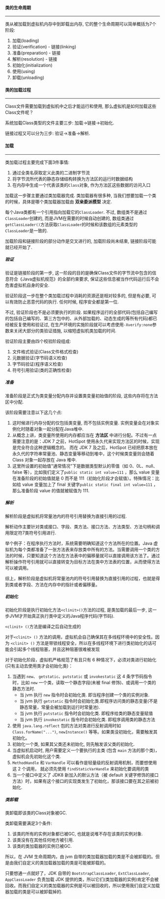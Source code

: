 #### 类的生命周期

---

类从被加载到虚拟机内存中到卸载出内存, 它的整个生命周期可以简单概括为7个阶段:

1. 加载(loading)
2. 验证(verification) - 链接(linking)
3. 准备(preparation) - 链接
4. 解析(resolution) - 链接
5. 初始化(initialization)
6. 使用(using)
7. 卸载(unloading)

#### 类的加载过程

---

Class文件需要加载到虚拟机中之后才能运行和使用, 那么虚拟机是如何加载这些Class文件呢？

系统加载Class类型的文件主要三步: 加载->链接->初始化. 

链接过程又可以分为三步: 验证->准备->解析.

#### 加载

---

类加载过程主要完成下面3件事情:

1. 通过全类名获取定义此类的二进制字节流
1. 将字节流所代表的静态存储结构转换为方法区的运行时数据结构
1. 在内存中生成一个代表该类的`Class`对象, 作为方法区这些数据的访问入口

加载这一步骤主要通过类加载器完成. 类加载器有很多种, 当我们想要加载一个类的时候，具体是哪个类加载器加载由 **双亲委派模型** 决定.

每个Java类都有一个引用指向加载它的`ClassLoader`. 不过, 数组类不是通过`ClassLoader`创建的, 而是JVM在需要的时候自动创建的, 数组类通过`getClassLoader()`方法获取`ClassLoader`的时候和该数组的元素类型的`ClassLoader`是一致的.

加载阶段和链接阶段的部分动作是交叉进行的, 加载阶段尚未结束, 链接阶段可能就已经开始了.

##### 验证

验证是链接阶段的第一步, 这一阶段的目的是确保Class文件的字节流中包含的信息符合《Java虚拟机规范》的全部约束要求, 保证这些信息被当作代码运行后不会危害虚拟机自身的安全.

验证阶段这一步在整个类加载过程中消耗的资源还是相对较多的, 但是有必要, 可以有效防止恶意代码的执行. 任何时候, 程序安全都是第一位.

不过, 验证阶段也不是必须要执行的阶段. 如果程序运行的全部代码(包括自己编写的包括自己编写的、第三方包中的、从外部加载的、动态生成的等所有代码)都已经被反复使用和验证过, 在生产环境的实施阶段就可以考虑使用`-Xverify:none`参数来关闭大部分的类验证措施, 以缩短虚拟机类加载的时间.

验证阶段主要由四个校验阶段组成:

1. 文件格式验证(Class文件格式检查)
2. 元数据验证(字节码语义检查)
3. 字节码验证(程序语义检查)
4. 符号引用验证(类的正确性检查)

##### 准备

准备阶段是正式为类变量分配内存并设置类变量初始值的阶段, 这些内存将在方法区中分配.

该阶段需要注意以下这几个点:

1. 这时候进行内存分配的仅包括类变量, 而不包括实例变量. 实例变量会在对象实例化时随着对象一起分配在Java堆中.
2. 从概念上讲，类变量所使用的内存都应当在 **方法区** 中进行分配。不过有一点需要注意的是：JDK 7 之前，HotSpot 使用永久代来实现方法区的时候，实现是完全符合这种逻辑概念的。 而在 JDK 7 及之后，HotSpot 已经把原本放在永久代的字符串常量池、静态变量等移动到堆中，这个时候类变量则会随着 Class 对象一起存放在 Java 堆中.
3. 这里所设置的初始值"通常情况"下是数据类型默认的零值（如 0、0L、null、false 等），比如我们定义了`public static int value=111` ，那么 value 变量在准备阶段的初始值就是 0 而不是 111（初始化阶段才会赋值）。特殊情况：比如给 value 变量加上了 final 关键字`public static final int value=111` ，那么准备阶段 value 的值就被赋值为 111.

##### 解析

解析阶段是虚拟机将常量池内的符号引用替换为直接引用的过程. 

解析动作主要针对类或接口、字段、类方法、接口方法、方法类型、方法句柄和调用限定符7类符号引用进行.

举个例子：在程序执行方法时，系统需要明确知道这个方法所在的位置。Java 虚拟机为每个类都准备了一张方法表来存放类中所有的方法。当需要调用一个类的方法的时候，只要知道这个方法在方法表中的偏移量就可以直接调用该方法了。通过解析操作符号引用就可以直接转变为目标方法在类中方法表的位置，从而使得方法可以被调用。

综上，解析阶段是虚拟机将常量池内的符号引用替换为直接引用的过程，也就是得到类或者字段、方法在内存中的指针或者偏移量。

##### 初始化

初始化阶段是执行初始化方法`<clinit>()`方法的过程, 是类加载的最后一步, 这一步JVM才开始真正执行类中定义的Java程序代码(字节码).

`<clinit> ()`方法是编译之后自动生成的

对于`<clinit> ()` 方法的调用，虚拟机会自己确保其在多线程环境中的安全性。因为 `<clinit> ()` 方法是带锁线程安全，所以在多线程环境下进行类初始化的话可能会引起多个线程阻塞，并且这种阻塞很难被发现

对于初始化阶段，虚拟机严格规范了有且只有 6 种情况下，必须对类进行初始化(只有主动去使用类才会初始化类)：

1. 当遇到 `new`、 `getstatic`、`putstatic` 或 `invokestatic` 这 4 条字节码指令时，比如 `new` 一个类，读取一个静态字段(未被 final 修饰)、或调用一个类的静态方法时.
   - 当 jvm 执行 `new` 指令时会初始化类. 即当程序创建一个类的实例对象.
   - 当 jvm 执行 `getstatic` 指令时会初始化类.即程序访问类的静态变量(不是静态常量，常量会被加载到运行时常量池).
   - 当 jvm 执行 `putstatic` 指令时会初始化类. 即程序给类的静态变量赋值
   - 当 jvm 执行 `invokestatic` 指令时会初始化类. 即程序调用类的静态方法
2. 使用 `java.lang.reflect` 包的方法对类进行反射调用时如 `Class.forName("...")`, `newInstance()` 等等。如果类没初始化，需要触发其初始化。
3. 初始化一个类, 如果其父类还未初始化, 则先触发该父类的初始化.
4. 当虚拟机启动时, 用户需要定义一个要执行的主类 (包含 `main` 方法的那个类)，虚拟机会先初始化这个类.
5. `MethodHandle` 和 `VarHandle` 可以看作是轻量级的反射调用机制，而要想使用这 2 个调用，
   就必须先使用 `findStaticVarHandle` 来初始化要调用的类
6. 当一个接口中定义了 JDK8 新加入的默认方法（被 default 关键字修饰的接口方法）时，如果有这个接口的实现类发生了初始化，那该接口要在其之前被初始化.

##### 类卸载

类卸载即该类的Class对象被GC.

类卸载需要满足3个条件:

1. 该类的所有的实例对象都已被GC, 也就是说堆不存在该类的实例对象.
2. 该类没有在其他任何地方被引用.
3. 该类的类加载器的实例已被GC.

所以，在 JVM 生命周期内，由 jvm 自带的类加载器加载的类是不会被卸载的。但是由我们自定义的类加载器加载的类是可能被卸载的。

只要想通一点就好了，JDK 自带的 `BootstrapClassLoader`, `ExtClassLoader`, `AppClassLoader` 负责加载 JDK 提供的类，所以它们(类加载器的实例)肯定不会被回收。而我们自定义的类加载器的实例是可以被回收的，所以使用我们自定义加载器加载的类是可以被卸载掉的.

























